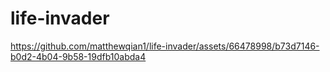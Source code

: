 ﻿# life-invader

 


https://github.com/matthewqian1/life-invader/assets/66478998/b73d7146-b0d2-4b04-9b58-19dfb10abda4

